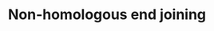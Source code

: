 ---
annotations:
- id: PW:0000203
  parent: regulatory pathway
  type: Pathway Ontology
  value: non-homologous end joining pathway of double-strand break repair
authors:
- MaintBot
- MartijnVanIersel
- Ddigles
- Egonw
citedin: ''
communities: []
description: Non-homologous end joining (NHEJ) is a pathway that repairs double-strand
  breaks in DNA. NHEJ is referred to as "non-homologous" because the break ends are
  directly ligated without the need for a homologous template, in contrast to homologous
  recombination, which requires a homologous sequence to guide repair. NHEJ is evolutionarily
  conserved throughout all kingdoms of life and is the predominant double-strand break
  repair pathway in mammalian cells. Source [Wikipedia](http://en.wikipedia.org/wiki/Non-homologous_end_joining).
last-edited: 2025-08-11
ndex: null
organisms:
- Mus musculus
redirect_from:
- /index.php/Pathway:WP1242
- /instance/WP1242
- /instance/WP1242_r140280
revision: r140280
schema-jsonld:
- '@context': https://schema.org/
  '@id': https://wikipathways.github.io/pathways/WP1242.html
  '@type': Dataset
  creator:
    '@type': Organization
    name: WikiPathways
  description: Non-homologous end joining (NHEJ) is a pathway that repairs double-strand
    breaks in DNA. NHEJ is referred to as "non-homologous" because the break ends
    are directly ligated without the need for a homologous template, in contrast to
    homologous recombination, which requires a homologous sequence to guide repair.
    NHEJ is evolutionarily conserved throughout all kingdoms of life and is the predominant
    double-strand break repair pathway in mammalian cells. Source [Wikipedia](http://en.wikipedia.org/wiki/Non-homologous_end_joining).
  keywords:
  - Mre11a
  - Nhej1
  - Prkdc
  - Rad50
  - Xrcc4
  - Xrcc5
  - Xrcc6
  license: CC0
  name: Non-homologous end joining
seo: CreativeWork
title: Non-homologous end joining
wpid: WP1242
---